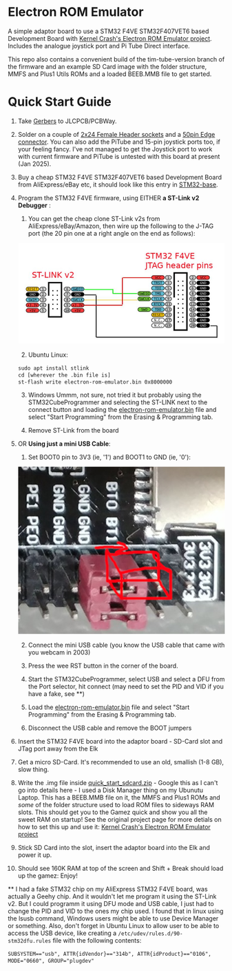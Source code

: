 Electron ROM Emulator
=====================
A simple adaptor board to use a STM32 F4VE STM32F407VET6 based Development Board with [Kernel Crash's Electron ROM Emulator project](https://github.com/kernelcrash/electron-rom-emulator). Includes the analogue joystick port and Pi Tube Direct interface.

This repo also contains a convenient build of the tim-tube-version branch of the firmware and an example SD Card image with the folder structure, MMFS and Plus1 Utils ROMs and a loaded BEEB.MMB file to get started.

Quick Start Guide
=================

1. Take [Gerbers](pcb/Gerber_ElectronROMEmulator_PCB_ElectronROMEmulator_2024-12-04.zip) to JLCPCB/PCBWay.

2. Solder on a couple of [2x24 Female Header sockets](https://www.lcsc.com/product-detail/Female-Headers_Hong-Cheng-HC-PM254-8-5H-2x24PZ_C27985239.html) and a [50pin Edge connector](https://www.lcsc.com/product-detail/Edgeboard-Connectors_WingTAT-ED50MEBGFBK_C5242015.html). You can also add the PiTube and 15-pin joystick ports too, if your feeling fancy. I've not managed to get the Joystick port to work with current firmware and PiTube is untested with this board at present (Jan 2025).

2. Buy a cheap STM32 F4VE STM32F407VET6 based Development Board from AliExpress/eBay etc, it should look like this entry in [STM32-base](https://stm32-base.org/boards/STM32F407VET6-STM32-F4VE-V2.0.html).

3. Program the STM32 F4VE firmware, using EITHER **a ST-Link v2 Debugger** :

    1. You can get the cheap clone ST-Link v2s from  AliExpress/eBay/Amazon, then wire up the following to the J-TAG port (the 20 pin one at a right angle on the end as follows):

    ![Connecting the STM32 F4VE board to the ST-LINKv2 Clone debugger](imgs/STM32_F4VE_to_ST-LINKv2.jpg)

    2. Ubuntu Linux:
    ```
    sudo apt install stlink
    cd [wherever the .bin file is]
    st-flash write electron-rom-emulator.bin 0x8000000
    ```

    3. Windows
    Ummm, not sure, not tried it but probably using the STM32CubeProgrammer and selecting the ST-LINK next to the connect button and loading the [electron-rom-emulator.bin](firmware/electron-rom-emulator.bin) file and select "Start Programming" from the Erasing & Programming tab.

    4. Remove ST-Link from the board
    

4. OR **Using just a mini USB Cable**:

    1. Set BOOT0 pin to 3V3 (ie, '1') and BOOT1 to GND (ie, '0'):

    ![Setting the BOOT jumpers on the STM32 F4VE board](imgs/BOOT0-jumpers.jpg)

    2. Connect the mini USB cable (you know the USB cable that came with you webcam in 2003)

    3. Press the wee RST button in the corner of the board.

    4. Start the STM32CubeProgrammer, select USB and select a DFU from the Port selector, hit connect (may need to set the PID and VID if you have a fake, see **)

    5. Load the [electron-rom-emulator.bin](firmware/electron-rom-emulator.bin) file and select "Start Programming" from the Erasing & Programming tab.

    6. Disconnect the USB cable and remove the BOOT jumpers

5. Insert the STM32 F4VE board into the adaptor board - SD-Card slot and JTag port away from the Elk

6. Get a micro SD-Card. It's recommended to use an old, smallish (1-8 GB), slow thing.

7. Write the .img file inside [quick_start_sdcard.zip](sdcard/quick_start_sdcard.zip) - Google this as I can't go into details here - I used a Disk Manager thing on my Ubunutu Laptop. This has a BEEB.MMB file on it, the MMFS and Plus1 ROMs and *some* of the folder structure used to load ROM files to sideways RAM slots. This should get you to the Gamez quick and show you all the sweet RAM on startup! See the original project page for more detials on how to set this up and use it: [Kernel Crash's Electron ROM Emulator project](https://github.com/kernelcrash/electron-rom-emulator)

8. Stick SD Card into the slot, insert the adaptor board into the Elk and power it up.

9. Should see 160K RAM at top of the screen and Shift + Break should load up the gamez: Enjoy!

** I had a fake STM32 chip on my AliExpress STM32 F4VE board, was actually a Geehy chip. And it wouldn't let me program it using the ST-Link v2. But I could programm it using DFU mode and USB cable, I just had to change the PID and VID to the ones my chip used. I found that in linux using the lsusb command, Windows users might be able to use Device Manager or something. Also, don't forget in Ubuntu Linux to allow user to be able to access the USB device, like creating a `/etc/udev/rules.d/90-stm32dfu.rules` file with the following contents:
```
SUBSYSTEM=="usb", ATTR{idVendor}=="314b", ATTR{idProduct}=="0106", MODE="0660", GROUP="plugdev"
```

